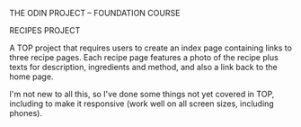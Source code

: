 THE ODIN PROJECT – FOUNDATION COURSE

RECIPES PROJECT

A TOP project that requires users to create an index page containing links to three recipe pages. Each recipe page features a photo of the recipe plus texts for description, ingredients and method, and also a link back to the home page.

I'm not new to all this, so I've done some things not yet covered in TOP, including to make it responsive (work well on all screen sizes, including phones).